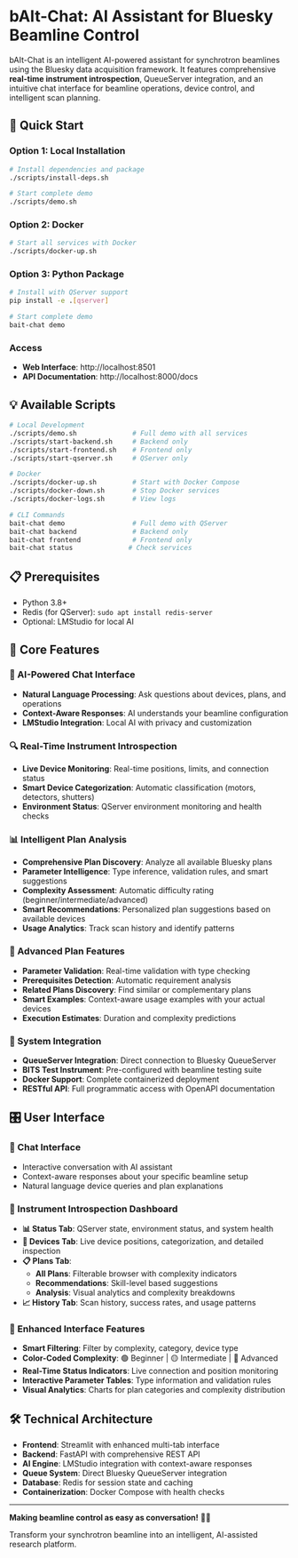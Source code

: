 # bAIt-Chat: AI Assistant for Bluesky Beamline Control

bAIt-Chat is an intelligent AI-powered assistant for synchrotron beamlines using the Bluesky data acquisition framework. It features comprehensive **real-time instrument introspection**, QueueServer integration, and an intuitive chat interface for beamline operations, device control, and intelligent scan planning.

## 🚀 Quick Start

### Option 1: Local Installation
```bash
# Install dependencies and package
./scripts/install-deps.sh

# Start complete demo
./scripts/demo.sh
```

### Option 2: Docker
```bash
# Start all services with Docker
./scripts/docker-up.sh
```

### Option 3: Python Package
```bash
# Install with QServer support
pip install -e .[qserver]

# Start complete demo
bait-chat demo
```

### Access
- **Web Interface**: http://localhost:8501
- **API Documentation**: http://localhost:8000/docs

## 💡 Available Scripts

```bash
# Local Development
./scripts/demo.sh              # Full demo with all services
./scripts/start-backend.sh     # Backend only
./scripts/start-frontend.sh    # Frontend only
./scripts/start-qserver.sh     # QServer only

# Docker
./scripts/docker-up.sh         # Start with Docker Compose
./scripts/docker-down.sh       # Stop Docker services
./scripts/docker-logs.sh       # View logs

# CLI Commands
bait-chat demo                 # Full demo with QServer
bait-chat backend              # Backend only
bait-chat frontend             # Frontend only
bait-chat status              # Check services
```

## 📋 Prerequisites

- Python 3.8+
- Redis (for QServer): `sudo apt install redis-server`
- Optional: LMStudio for local AI

## 🔬 Core Features

### 🧠 AI-Powered Chat Interface
- **Natural Language Processing**: Ask questions about devices, plans, and operations
- **Context-Aware Responses**: AI understands your beamline configuration
- **LMStudio Integration**: Local AI with privacy and customization

### 🔍 Real-Time Instrument Introspection
- **Live Device Monitoring**: Real-time positions, limits, and connection status
- **Smart Device Categorization**: Automatic classification (motors, detectors, shutters)
- **Environment Status**: QServer environment monitoring and health checks

### 📊 Intelligent Plan Analysis
- **Comprehensive Plan Discovery**: Analyze all available Bluesky plans
- **Parameter Intelligence**: Type inference, validation rules, and smart suggestions
- **Complexity Assessment**: Automatic difficulty rating (beginner/intermediate/advanced)
- **Smart Recommendations**: Personalized plan suggestions based on available devices
- **Usage Analytics**: Track scan history and identify patterns

### 🎯 Advanced Plan Features
- **Parameter Validation**: Real-time validation with type checking
- **Prerequisites Detection**: Automatic requirement analysis
- **Related Plans Discovery**: Find similar or complementary plans
- **Smart Examples**: Context-aware usage examples with your actual devices
- **Execution Estimates**: Duration and complexity predictions

### 🚀 System Integration
- **QueueServer Integration**: Direct connection to Bluesky QueueServer
- **BITS Test Instrument**: Pre-configured with beamline testing suite
- **Docker Support**: Complete containerized deployment
- **RESTful API**: Full programmatic access with OpenAPI documentation

## 🎛️ User Interface

### 💬 Chat Interface
- Interactive conversation with AI assistant
- Context-aware responses about your specific beamline setup
- Natural language device queries and plan explanations

### 🔬 Instrument Introspection Dashboard
- **📊 Status Tab**: QServer state, environment status, and system health
- **🔧 Devices Tab**: Live device positions, categorization, and detailed inspection
- **📋 Plans Tab**: 
  - **All Plans**: Filterable browser with complexity indicators
  - **Recommendations**: Skill-level based suggestions
  - **Analysis**: Visual analytics and complexity breakdowns
- **📈 History Tab**: Scan history, success rates, and usage patterns

### 🎨 Enhanced Interface Features
- **Smart Filtering**: Filter by complexity, category, device type
- **Color-Coded Complexity**: 🟢 Beginner | 🟡 Intermediate | 🔴 Advanced
- **Real-Time Status Indicators**: Live connection and position monitoring
- **Interactive Parameter Tables**: Type information and validation rules
- **Visual Analytics**: Charts for plan categories and complexity distribution

## 🛠️ Technical Architecture

- **Frontend**: Streamlit with enhanced multi-tab interface
- **Backend**: FastAPI with comprehensive REST API
- **AI Engine**: LMStudio integration with context-aware responses
- **Queue System**: Direct Bluesky QueueServer integration
- **Database**: Redis for session state and caching
- **Containerization**: Docker Compose with health checks

---
**Making beamline control as easy as conversation!** 🔬✨

Transform your synchrotron beamline into an intelligent, AI-assisted research platform.